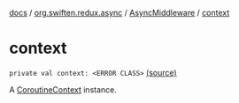 [docs](../../index.md) / [org.swiften.redux.async](../index.md) / [AsyncMiddleware](index.md) / [context](./context.md)

# context

`private val context: <ERROR CLASS>` [(source)](https://github.com/protoman92/KotlinRedux/tree/master/common/common-async/src/main/kotlin/org/swiften/redux/async/AsyncMiddleware.kt#L24)

A [CoroutineContext](#) instance.

